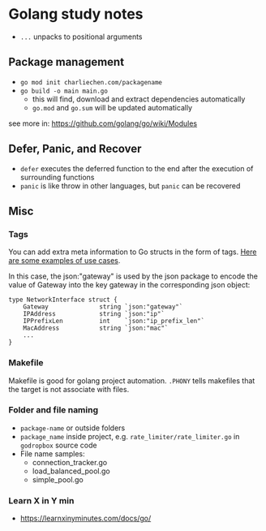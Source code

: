 # Golang study notes

* `...` unpacks to positional arguments


## Package management

* `go mod init charliechen.com/packagename`
* `go build -o main main.go` 
  * this will find, download and extract dependencies automatically
  * `go.mod` and `go.sum` will be updated automatically

see more in: https://github.com/golang/go/wiki/Modules

## Defer, Panic, and Recover

* `defer` executes the deferred function to the end after the execution of surrounding functions
* `panic` is like throw in other languages, but `panic` can be recovered

## Misc

### Tags

You can add extra meta information to Go structs in the form of tags. [Here are some examples of use cases](https://stackoverflow.com/questions/10858787/what-are-the-uses-for-tags-in-go).

In this case, the json:"gateway" is used by the json package to encode the value of Gateway into the key gateway in the corresponding json object:

```
type NetworkInterface struct {
    Gateway              string `json:"gateway"`
    IPAddress            string `json:"ip"`
    IPPrefixLen          int    `json:"ip_prefix_len"`
    MacAddress           string `json:"mac"`
    ...
}
```

### Makefile

Makefile is good for golang project automation.  `.PHONY` tells makefiles that the target is not associate with files.

### Folder and file naming

* `package-name` or outside folders
* `package_name` inside project, e.g. `rate_limiter/rate_limiter.go` in `godropbox` source code
* File name samples:
  * connection_tracker.go
  * load_balanced_pool.go
  * simple_pool.go

### Learn X in Y min

* https://learnxinyminutes.com/docs/go/
